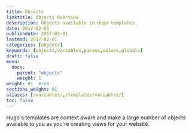 ```yaml
---
title: Objects
linktitle: Objects Overview
description: Objects available in Hugo templates.
date: 2017-02-01
publishdate: 2017-02-01
lastmod: 2017-02-01
categories: [objects]
keywords: [objects,variables,params,values,globals]
draft: false
menu:
  docs:
    parent: "objects"
    weight: 1
weight: 01	#rem
sections_weight: 01
aliases: [/variables/,/templates/variables/]
toc: false
---
```


Hugo's templates are context aware and make a large number of objects available to you as you're creating views for your website.

[Go templates]: /templates/introduction/ "Understand context in Go templates by learning the language's fundamental templating functions."
